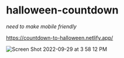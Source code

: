 # halloween-countdown

*need to make mobile friendly*

https://countdown-to-halloween.netlify.app/



![Screen Shot 2022-09-29 at 3 58 12 PM](https://user-images.githubusercontent.com/24884380/193156742-17c2095c-a7ae-40cd-964b-c3c4bc2566b8.png)
